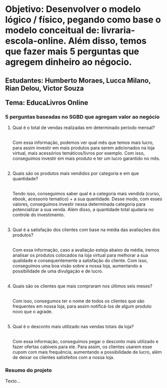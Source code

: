 <h1>Objetivo: Desenvolver o modelo lógico / físico, pegando como base o modelo conceitual de: livraria-escola-online. Além disso, temos que fazer mais 5 perguntas que agregem dinheiro ao négocio.</h1>

<h2>
  <p>Estudantes: Humberto Moraes, Lucca Milano, Rian Delou, Victor Souza</p>
  <p>Tema: EducaLivros Online</p>
</h2>

<h3>5 perguntas baseadas no SGBD que agregam valor ao negócio</h3>  
  <ol>
    <li>Qual é o total de vendas realizadas em determinado período mensal?</li>
    <br>
    <p>Com essa informação, podemos ver qual mês que temos mais lucro, para assim investir em mais produtos para serem adicionados na loja virtual, mais acessórios temáticos/livros por exemplo. Com isso, conseguimos investir em mais produto e ter um lucro garantido no mês.</p>
    <br>
    <li>Quais são os produtos mais vendidos por categoria e em que quantidade?</li>
    <br>
    <p>Tendo isso, conseguimos saber qual é a categoria mais vendida (curso, ebook, acessorio tematico) + a sua quantidade. Desse modo, com esses valores, conseguimos investir nessa determinada categoria para potencializar a sua venda. Além disso, a quantidade total ajudaria no controle do investimento.</p>
    <br>
    <li>Qual é a satisfação dos clientes com base na média das avaliações dos produtos?</li>
    <br>
    <p>Com essa informação, caso a avaliação esteja abaixo da média, iremos analisar os produtos colocados na loja virtual para melhorar a sua qualidade e consequentemente a satisfação do cliente. Com isso, conseguimos uma boa visão sobre a nossa loja, aumentando a possibilidade de uma divulgação e de lucro.</p>
    <br>
    <li>Quais são os clientes que mais compraram nos últimos seis meses?</li>
    <br>
    <p>Com isso, consegumos ter o nome de todos os clientes que são frequentes em nossa loja, para assim notificá-los de algum produto novo que o agrade.</p>
    <br>
    <li>Qual é o desconto mais utilizado nas vendas totais da loja?</li>
     <br>
    <p>Com essa informação, conseguimos pegar o desconto mais utilizado e fazer ofertas cabiveis para ele. Para assim, os clientes usarem esse cupom com mais frequência, aumentando a possibilidade de lucro, além de deixar os clientes satisfeitos com a nossa loja.</p>
  </ol>

<h3>Resumo do projeto</h3>
<p>Texto...</p>
